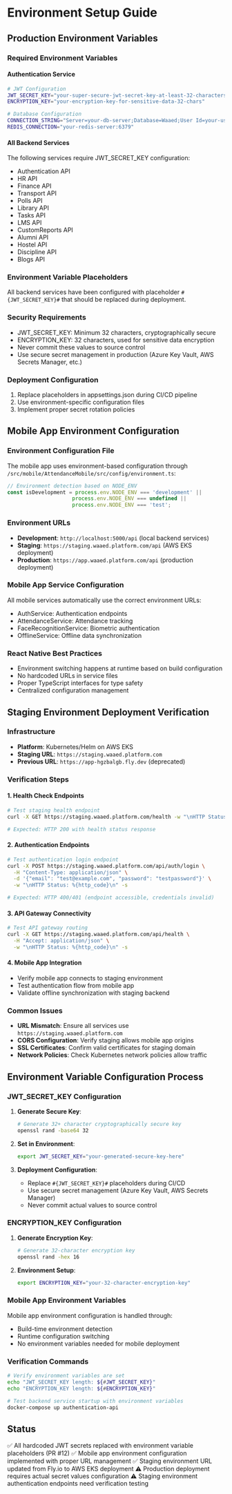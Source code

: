 # Environment Setup Guide

## Production Environment Variables

### Required Environment Variables

#### Authentication Service
```bash
# JWT Configuration
JWT_SECRET_KEY="your-super-secure-jwt-secret-key-at-least-32-characters-long"
ENCRYPTION_KEY="your-encryption-key-for-sensitive-data-32-chars"

# Database Configuration
CONNECTION_STRING="Server=your-db-server;Database=Waaed;User Id=your-user;Password=your-password;TrustServerCertificate=true;"
REDIS_CONNECTION="your-redis-server:6379"
```

#### All Backend Services
The following services require JWT_SECRET_KEY configuration:
- Authentication API
- HR API
- Finance API
- Transport API
- Polls API
- Library API
- Tasks API
- LMS API
- CustomReports API
- Alumni API
- Hostel API
- Discipline API
- Blogs API

### Environment Variable Placeholders
All backend services have been configured with placeholder `#{JWT_SECRET_KEY}#` that should be replaced during deployment.

### Security Requirements
- JWT_SECRET_KEY: Minimum 32 characters, cryptographically secure
- ENCRYPTION_KEY: 32 characters, used for sensitive data encryption
- Never commit these values to source control
- Use secure secret management in production (Azure Key Vault, AWS Secrets Manager, etc.)

### Deployment Configuration
1. Replace placeholders in appsettings.json during CI/CD pipeline
2. Use environment-specific configuration files
3. Implement proper secret rotation policies

## Mobile App Environment Configuration

### Environment Configuration File
The mobile app uses environment-based configuration through `/src/mobile/AttendanceMobile/src/config/environment.ts`:

```typescript
// Environment detection based on NODE_ENV
const isDevelopment = process.env.NODE_ENV === 'development' || 
                     process.env.NODE_ENV === undefined ||
                     process.env.NODE_ENV === 'test';
```

### Environment URLs
- **Development**: `http://localhost:5000/api` (local backend services)
- **Staging**: `https://staging.waaed.platform.com/api` (AWS EKS deployment)
- **Production**: `https://app.waaed.platform.com/api` (production deployment)

### Mobile App Service Configuration
All mobile services automatically use the correct environment URLs:
- AuthService: Authentication endpoints
- AttendanceService: Attendance tracking
- FaceRecognitionService: Biometric authentication
- OfflineService: Offline data synchronization

### React Native Best Practices
- Environment switching happens at runtime based on build configuration
- No hardcoded URLs in service files
- Proper TypeScript interfaces for type safety
- Centralized configuration management

## Staging Environment Deployment Verification

### Infrastructure
- **Platform**: Kubernetes/Helm on AWS EKS
- **Staging URL**: `https://staging.waaed.platform.com`
- **Previous URL**: `https://app-hgzbalgb.fly.dev` (deprecated)

### Verification Steps

#### 1. Health Check Endpoints
```bash
# Test staging health endpoint
curl -X GET https://staging.waaed.platform.com/health -w "\nHTTP Status: %{http_code}\n" -s

# Expected: HTTP 200 with health status response
```

#### 2. Authentication Endpoints
```bash
# Test authentication login endpoint
curl -X POST https://staging.waaed.platform.com/api/auth/login \
  -H "Content-Type: application/json" \
  -d '{"email": "test@example.com", "password": "testpassword"}' \
  -w "\nHTTP Status: %{http_code}\n" -s

# Expected: HTTP 400/401 (endpoint accessible, credentials invalid)
```

#### 3. API Gateway Connectivity
```bash
# Test API gateway routing
curl -X GET https://staging.waaed.platform.com/api/health \
  -H "Accept: application/json" \
  -w "\nHTTP Status: %{http_code}\n" -s
```

#### 4. Mobile App Integration
- Verify mobile app connects to staging environment
- Test authentication flow from mobile app
- Validate offline synchronization with staging backend

### Common Issues
- **URL Mismatch**: Ensure all services use `https://staging.waaed.platform.com`
- **CORS Configuration**: Verify staging allows mobile app origins
- **SSL Certificates**: Confirm valid certificates for staging domain
- **Network Policies**: Check Kubernetes network policies allow traffic

## Environment Variable Configuration Process

### JWT_SECRET_KEY Configuration
1. **Generate Secure Key**:
   ```bash
   # Generate 32+ character cryptographically secure key
   openssl rand -base64 32
   ```

2. **Set in Environment**:
   ```bash
   export JWT_SECRET_KEY="your-generated-secure-key-here"
   ```

3. **Deployment Configuration**:
   - Replace `#{JWT_SECRET_KEY}#` placeholders during CI/CD
   - Use secure secret management (Azure Key Vault, AWS Secrets Manager)
   - Never commit actual values to source control

### ENCRYPTION_KEY Configuration
1. **Generate Encryption Key**:
   ```bash
   # Generate 32-character encryption key
   openssl rand -hex 16
   ```

2. **Environment Setup**:
   ```bash
   export ENCRYPTION_KEY="your-32-character-encryption-key"
   ```

### Mobile App Environment Variables
Mobile app environment configuration is handled through:
- Build-time environment detection
- Runtime configuration switching
- No environment variables needed for mobile deployment

### Verification Commands
```bash
# Verify environment variables are set
echo "JWT_SECRET_KEY length: ${#JWT_SECRET_KEY}"
echo "ENCRYPTION_KEY length: ${#ENCRYPTION_KEY}"

# Test backend service startup with environment variables
docker-compose up authentication-api
```

## Status
✅ All hardcoded JWT secrets replaced with environment variable placeholders (PR #12)
✅ Mobile app environment configuration implemented with proper URL management
✅ Staging environment URL updated from Fly.io to AWS EKS deployment
⚠️ Production deployment requires actual secret values configuration
⚠️ Staging environment authentication endpoints need verification testing
